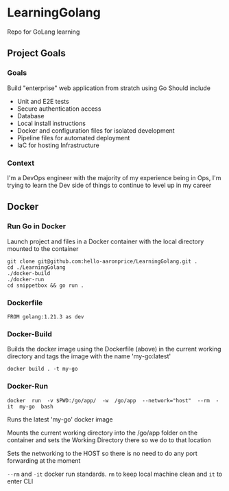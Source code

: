 # LearningGolang

Repo for GoLang learning

## Project Goals

### Goals

Build "enterprise" web application from stratch using Go
Should include

- Unit and E2E tests
- Secure authentication access
- Database
- Local install instructions
- Docker and configuration files for isolated development
- Pipeline files for automated deployment
- IaC for hosting Infrastructure

### Context

I'm a DevOps engineer with the majority of my experience being in Ops, I'm trying to learn the Dev side of things to continue to level up in my career

## Docker

### Run Go in Docker

Launch project and files in a Docker container with the local directory mounted to the container

```
git clone git@github.com:hello-aaronprice/LearningGolang.git .
cd ./LearningGolang
./docker-build
./docker-run
cd snippetbox && go run .
```

### Dockerfile

```
FROM golang:1.21.3 as dev
```

### Docker-Build

Builds the docker image using the Dockerfile (above) in the current working directory and tags the image with the name 'my-go:latest'

```
docker build . -t my-go
```

### Docker-Run

```
docker  run  -v $PWD:/go/app/  -w  /go/app  --network="host"  --rm  -it  my-go  bash
```

Runs the latest 'my-go' docker image

Mounts the current working directory into the /go/app folder on the container and sets the Working Directory there so we do to that location

Sets the networking to the HOST so there is no need to do any port forwarding at the moment

`--rm` and `-it` docker run standards. `rm` to keep local machine clean and `it` to enter CLI
